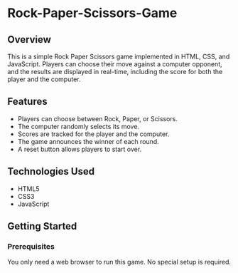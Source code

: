 # Rock-Paper-Scissors-Game

## Overview
This is a simple Rock Paper Scissors game implemented in HTML, CSS, and JavaScript. Players can choose their move against a computer opponent, and the results are displayed in real-time, including the score for both the player and the computer.

## Features
- Players can choose between Rock, Paper, or Scissors.
- The computer randomly selects its move.
- Scores are tracked for the player and the computer.
- The game announces the winner of each round.
- A reset button allows players to start over.

## Technologies Used
- HTML5
- CSS3
- JavaScript

## Getting Started

### Prerequisites
You only need a web browser to run this game. No special setup is required.
